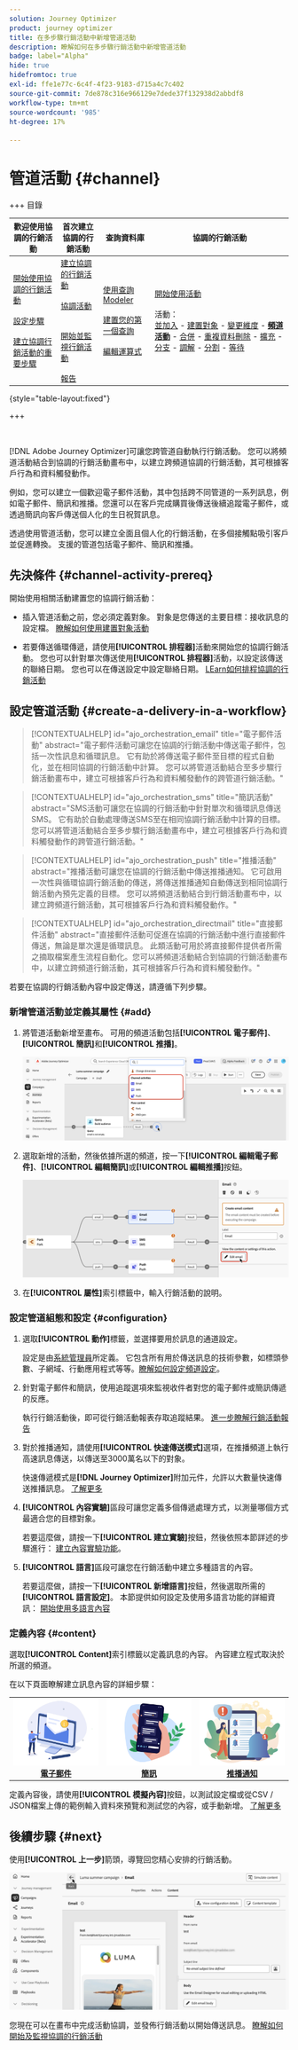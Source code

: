 ```yaml
---
solution: Journey Optimizer
product: journey optimizer
title: 在多步驟行銷活動中新增管道活動
description: 瞭解如何在多步驟行銷活動中新增管道活動
badge: label="Alpha"
hide: true
hidefromtoc: true
exl-id: ffe1e77c-6c4f-4f23-9183-d715a4c7c402
source-git-commit: 7de878c316e966129e7dede37f132938d2abbdf8
workflow-type: tm+mt
source-wordcount: '985'
ht-degree: 17%

---
```


# 管道活動 {#channel}

+++ 目錄

| 歡迎使用協調的行銷活動 | 首次建立協調的行銷活動 | 查詢資料庫 | 協調的行銷活動 |
|---|---|---|---|
| [開始使用協調的行銷活動](../gs-orchestrated-campaigns.md)<br/><br/>[設定步驟](../configuration-steps.md)<br/><br/>[建立協調行銷活動的重要步驟](../gs-campaign-creation.md) | [建立協調的行銷活動](../create-orchestrated-campaign.md)<br/><br/>[協調活動](../orchestrate-activities.md)<br/><br/><br/>[開始並監視行銷活動](../start-monitor-campaigns.md)<br/><br/>[報告](../reporting-campaigns.md) | [使用查詢Modeler](../orchestrated-rule-builder.md)<br/><br/>[建置您的第一個查詢](../build-query.md)<br/><br/>[編輯運算式](../edit-expressions.md) | [開始使用活動](about-activities.md)<br/><br/>活動：<br/>[並加入](and-join.md) - [建置對象](build-audience.md) - [變更維度](change-dimension.md) - **[頻道活動](channels.md)** - [合併](combine.md) - [重複資料刪除](deduplication.md) - [擴充](enrichment.md) - [分支](fork.md) - [調解](reconciliation.md) - [分割](split.md) - [等待](wait.md) |

{style="table-layout:fixed"}

+++

<br/>

[!DNL Adobe Journey Optimizer]可讓您跨管道自動執行行銷活動。 您可以將頻道活動結合到協調的行銷活動畫布中，以建立跨頻道協調的行銷活動，其可根據客戶行為和資料觸發動作。

例如，您可以建立一個歡迎電子郵件活動，其中包括跨不同管道的一系列訊息，例如電子郵件、簡訊和推播。您還可以在客戶完成購買後傳送後續追蹤電子郵件，或透過簡訊向客戶傳送個人化的生日祝賀訊息。

透過使用管道活動，您可以建立全面且個人化的行銷活動，在多個接觸點吸引客戶並促進轉換。 支援的管道包括電子郵件、簡訊和推播。

## 先決條件 {#channel-activity-prereq}

開始使用相關活動建置您的協調行銷活動：

* 插入管道活動之前，您必須定義對象。 對象是您傳送的主要目標：接收訊息的設定檔。 [瞭解如何使用建置對象活動](build-audience.md)

* 若要傳送循環傳遞，請使用&#x200B;**[!UICONTROL 排程器]**&#x200B;活動來開始您的協調行銷活動。 您也可以針對單次傳送使用&#x200B;**[!UICONTROL 排程器]**&#x200B;活動，以設定該傳送的聯絡日期。 您也可以在傳送設定中設定聯絡日期。 [LEarn如何排程協調的行銷活動](../create-orchestrated-campaign.md#schedule)

## 設定管道活動 {#create-a-delivery-in-a-workflow}

>[!CONTEXTUALHELP]
>id="ajo_orchestration_email"
>title="電子郵件活動"
>abstract="電子郵件活動可讓您在協調的行銷活動中傳送電子郵件，包括一次性訊息和循環訊息。 它有助於將傳送電子郵件至目標的程式自動化，並在相同協調的行銷活動中計算。 您可以將管道活動結合至多步驟行銷活動畫布中，建立可根據客戶行為和資料觸發動作的跨管道行銷活動。"

>[!CONTEXTUALHELP]
>id="ajo_orchestration_sms"
>title="簡訊活動"
>abstract="SMS活動可讓您在協調的行銷活動中針對單次和循環訊息傳送SMS。 它有助於自動處理傳送SMS至在相同協調行銷活動中計算的目標。 您可以將管道活動結合至多步驟行銷活動畫布中，建立可根據客戶行為和資料觸發動作的跨管道行銷活動。"

>[!CONTEXTUALHELP]
>id="ajo_orchestration_push"
>title="推播活動"
>abstract="推播活動可讓您在協調的行銷活動中傳送推播通知。 它可啟用一次性與循環協調行銷活動的傳送，將傳送推播通知自動傳送到相同協調行銷活動內預先定義的目標。 您可以將頻道活動結合到行銷活動畫布中，以建立跨頻道行銷活動，其可根據客戶行為和資料觸發動作。"

<!--
UNUSED IDs in BJ

>[!CONTEXTUALHELP]
>id="ajo_orchestration_push_ios"
>title="Push iOS activity"
>abstract="The Push iOS activity let you send iOS Push notifications as part of your orchestrated campaign. It enables the delivery of both one-time and recurring orchestrated campaigns, automating the sending iOS Push notifications to a predefined target within the same workflow. You can combine channel activities into the campaign canvas to create cross-channel campaigns that can trigger actions based on customer behavior and data."

>[!CONTEXTUALHELP]
>id="ajo_orchestration_push_android"
>title="Push Android activity"
>abstract="The Push Android activity ket you send Android Push notifications as part of your orchestrated campaign. It enables the delivery of both one-time and recurring messages, automating the sending Android Push notifications to a predefined target within the same orchestrated campaign. You can combine channel activities into the orchestrated campaign canvas to create cross-channel campaigns that can trigger actions based on customer behavior and data."

-->

>[!CONTEXTUALHELP]
>id="ajo_orchestration_directmail"
>title="直接郵件活動"
>abstract="直接郵件活動可促進在協調的行銷活動中進行直接郵件傳送，無論是單次還是循環訊息。 此類活動可用於將直接郵件提供者所需之摘取檔案產生流程自動化。您可以將頻道活動結合到協調的行銷活動畫布中，以建立跨頻道行銷活動，其可根據客戶行為和資料觸發動作。"

若要在協調的行銷活動內容中設定傳送，請遵循下列步驟。

### 新增管道活動並定義其屬性 {#add}

1. 將管道活動新增至畫布。 可用的頻道活動包括&#x200B;**[!UICONTROL 電子郵件]**、**[!UICONTROL 簡訊]**&#x200B;和&#x200B;**[!UICONTROL 推播]**。

   ![影像顯示具有可用活動的畫布](../assets/channel-add.png)

1. 選取新增的活動，然後依據所選的頻道，按一下&#x200B;**[!UICONTROL 編輯電子郵件]**、**[!UICONTROL 編輯簡訊]**&#x200B;或&#x200B;**[!UICONTROL 編輯推播]**&#x200B;按鈕。

   ![影像顯示具有電子郵件活動的畫布](../assets/channel-edit.png)

1. 在&#x200B;**[!UICONTROL 屬性]**&#x200B;索引標籤中，輸入行銷活動的說明。

### 設定管道組態和設定 {#configuration}

1. 選取&#x200B;**[!UICONTROL 動作]**&#x200B;標籤，並選擇要用於訊息的通道設定。

   設定是由[系統管理員](../../start/path/administrator.md)所定義。 它包含所有用於傳送訊息的技術參數，如標頭參數、子網域、行動應用程式等等。[瞭解如何設定頻道設定](../../configuration/channel-surfaces.md)。

1. 針對電子郵件和簡訊，使用追蹤選項來監視收件者對您的電子郵件或簡訊傳遞的反應。

   執行行銷活動後，即可從行銷活動報表存取追蹤結果。 [進一步瞭解行銷活動報告](../reports/campaign-global-report-cja.md)

1. 對於推播通知，請使用&#x200B;**[!UICONTROL 快速傳送模式]**&#x200B;選項，在推播頻道上執行高速訊息傳送，以傳送至3000萬名以下的對象。

   快速傳遞模式是&#x200B;**[!DNL Journey Optimizer]**&#x200B;附加元件，允許以大數量快速傳送推播訊息。 [了解更多](../../push/create-push.md#rapid-delivery)

1. **[!UICONTROL 內容實驗]**&#x200B;區段可讓您定義多個傳遞處理方式，以測量哪個方式最適合您的目標對象。

   若要這麼做，請按一下&#x200B;**[!UICONTROL 建立實驗]**&#x200B;按鈕，然後依照本節詳述的步驟進行： [建立內容實驗功能](../../content-management/content-experiment.md)。

1. **[!UICONTROL 語言]**&#x200B;區段可讓您在行銷活動中建立多種語言的內容。

   若要這麼做，請按一下&#x200B;**[!UICONTROL 新增語言]**&#x200B;按鈕，然後選取所需的&#x200B;**[!UICONTROL 語言設定]**。 本節提供如何設定及使用多語言功能的詳細資訊： [開始使用多語言內容](../../content-management/multilingual-gs.md)

### 定義內容 {#content}

選取&#x200B;**[!UICONTROL Content]**&#x200B;索引標籤以定義訊息的內容。 內容建立程式取決於所選的頻道。

在以下頁面瞭解建立訊息內容的詳細步驟：

<table style="table-layout:fixed"><tr style="border: 0;">
<td><a href="../../email/create-email.md"><img alt="電子郵件" src="../../channels/assets/do-not-localize/email.png"></a>
<div align="center"><a href="../../email/create-email.md"><strong>電子郵件</strong></a></div></td>
<td><a href="../../sms/create-sms.md"><img alt="簡訊" src="../../channels/assets/do-not-localize/sms.png"></a>
<div align="center"><a href="../../sms/create-sms.md"><strong>簡訊</strong></a></div></td>
<td><a href="../../push/create-push.md"><img alt="推播" src="../../channels/assets/do-not-localize/push.png"></a>
<div align="center"><a href="../../push/create-push.md"><strong>推播通知</strong></a></div></td>
</tr></table>

定義內容後，請使用&#x200B;**[!UICONTROL 模擬內容]**&#x200B;按鈕，以測試設定檔或從CSV / JSON檔案上傳的範例輸入資料來預覽和測試您的內容，或手動新增。 [了解更多](../../content-management/preview-test.md)

## 後續步驟 {#next}

使用&#x200B;**[!UICONTROL 上一步]**&#x200B;箭頭，導覽回您精心安排的行銷活動。

![顯示返回按鈕的影像](../assets/channel-back.png)

您現在可以在畫布中完成活動協調，並發佈行銷活動以開始傳送訊息。 [瞭解如何開始及監視協調的行銷活動](../start-monitor-campaigns.md)

<!--
## Examples {#cross-channel-workflow-sample}

Here is a cross-channel orchestrated campaign example with a segmentation and two deliveries. The orchestrated campaign targets all customers who live in Paris and who are interested in coffee machines. Among this population, an email is sent to the regular customers and an SMS is sent to the VIP clients.

![](../assets/workflow-channel-example.png)

<!--
description, which use case you can perform (common other activities that you can link before of after the activity)

how to add and configure the activity

example of a configured activity within a workflow
The Email delivery activity allows you to configure the sending an email in a workflow. 

-->

<!--You can also create a recurring orchestrated campaign to send a personalized SMS every first day of the month at 8 PM to all customers living in Paris.

![](../assets/workflow-channel-example2.png)-->

<!-- Scheduled emails available?

This can be a single send email and sent just once, or it can be a recurring email.
* Single send emails are standard emails, sent once.
* Recurring emails allow you to send the same email multiple times to different targets over a defined period. You can aggregate the deliveries per period in order to get reports that correspond to your needs.

When linked to a scheduler, you can define recurring emails.
Email recipients are defined upstream of the activity in the same workflow, via an Audience targeting activity.

-->


<!--The message preparation is triggered according to the workflow execution parameters. From the message dashboard, you can select whether to request or not a manual confirmation to send the message (required by default). You can start the workflow manually or place a scheduler activity in the workflow to automate execution.-->

